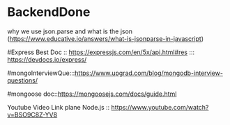 # BackendDone
why we use json.parse and what is the json (https://www.educative.io/answers/what-is-jsonparse-in-javascript)

#Express Best Doc :: https://expressjs.com/en/5x/api.html#res   :::   https://devdocs.io/express/

#mongoInterviewQue:::https://www.upgrad.com/blog/mongodb-interview-questions/

#mongoose doc::https://mongoosejs.com/docs/guide.html

Youtube Video Link plane Node.js :: https://www.youtube.com/watch?v=BSO9C8Z-YV8

